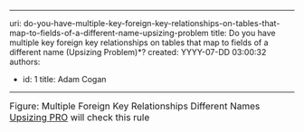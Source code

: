 

---
uri: do-you-have-multiple-key-foreign-key-relationships-on-tables-that-map-to-fields-of-a-different-name-upsizing-problem
title: Do you have multiple key foreign key relationships on tables that map to fields of a different name (Upsizing Problem)*?
created: YYYY-07-DD 03:00:32
authors:
  - id: 1
    title: Adam Cogan
---




<span class='intro'> 
  <img alt="" class="ms-rteCustom-ImageArea" src="/PublishingImages/MultipleForeignKeyRelationshipsDifferentNames.jpg" /> <br>
<font class="ms-rteCustom-FigureNormal" size="+0">Figure&#58; Multiple Foreign Key Relationships Different Names </font><font class="ms-rteCustom-YellowBorderBox" size="+0"><a href="http&#58;//www.ssw.com.au/ssw/UpsizingPRO">Upsizing PRO</a> will check this rule </font>
 </span>




